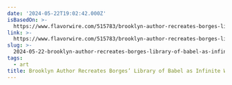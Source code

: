 ```yaml
---
date: '2024-05-22T19:02:42.000Z'
isBasedOn: >-
  https://www.flavorwire.com/515783/brooklyn-author-recreates-borges-library-of-babel-as-infinite-website
link: >-
  https://www.flavorwire.com/515783/brooklyn-author-recreates-borges-library-of-babel-as-infinite-website
slug: >-
  2024-05-22-brooklyn-author-recreates-borges-library-of-babel-as-infinite-website
tags:
  - art
title: Brooklyn Author Recreates Borges’ Library of Babel as Infinite Website
---
```

 
